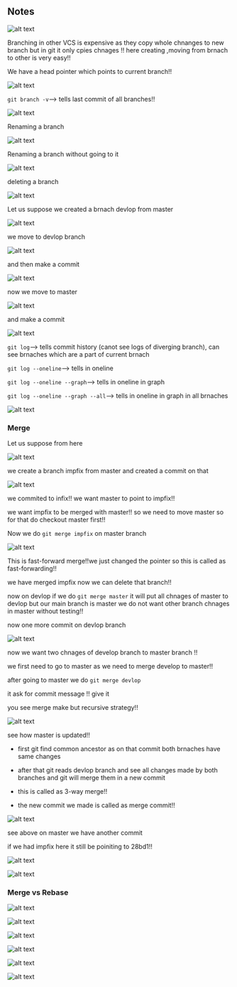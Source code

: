 ## Notes

![alt text](image.png)

Branching in other VCS is expensive as they copy whole chnanges to new branch but in git it only cpies chnages !! here creating ,moving from brnach to other is very easy!!

We have a head pointer which points to current branch!!

![alt text](image-1.png)

`git branch -v`--> tells last commit of all branches!!

![alt text](image-2.png)

Renaming a branch

![alt text](image-23.png)

Renaming a branch without going to it

![alt text](image-24.png)

deleting a branch

![alt text](image-25.png)

Let us suppose we created a brnach devlop from master

![alt text](image-3.png)

 we move to devlop branch

![alt text](image-4.png)

and then make a commit

![alt text](image-5.png)

now we move to master

![alt text](image-6.png)

and make a commit

![alt text](image-7.png)

`git log`--> tells commit history (canot see logs of diverging branch), can see brnaches which are a part of current brnach

`git log --oneline`--> tells in oneline

`git log --oneline --graph`--> tells in oneline in graph

`git log --oneline --graph --all`--> tells in oneline in graph in all brnaches

![alt text](image-8.png)

### Merge

Let us suppose from here

![alt text](image-9.png)

we create a branch impfix from master and created a commit on that

![alt text](image-10.png)

we commited to infix!! we want master to point to impfix!!

we want impfix to be merged with master!! so we need to move master so for that do checkout master first!!

Now we do `git merge impfix` on master branch

![alt text](image-11.png)

This is fast-forward merge!!we just changed the pointer so this is called as fast-forwarding!!

we have merged impfix now we can delete that branch!!

now on devlop if we do `git merge master` it will put all chnages of master to devlop but our main branch is master we do not want other branch chnages in master without testing!!

now one more commit on devlop branch

![alt text](image-12.png)

now we want two chnages of develop branch to master branch !!

we first need to go to master as we need to merge develop to master!!

after going to master we do `git merge devlop`

it ask for commit message !! give it

you see merge make but recursive strategy!!

![alt text](image-13.png)

see how master is updated!!

- first git find common ancestor as on that commit both brnaches have same changes

- after that git reads devlop branch and see all changes made by both branches and git will merge them in a new commit

- this is called as 3-way merge!!

- the new commit we made is called as merge commit!!

![alt text](image-14.png)

see above on master we have another commit

if we had impfix here it still be poiniting to 28bd1!!

![alt text](image-15.png)

![alt text](image-16.png)

### Merge vs Rebase

![alt text](image-17.png)

![alt text](image-18.png)

![alt text](image-19.png)

![alt text](image-20.png)

![alt text](image-21.png)

![alt text](image-22.png)